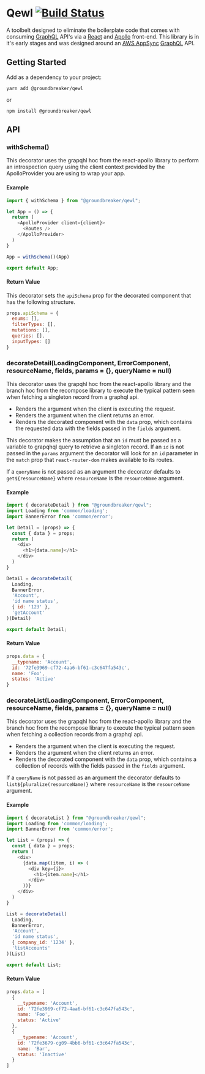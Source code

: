 # Qewl [![Build Status](https://travis-ci.com/groundbreaker/qewl.svg?branch=master)](https://travis-ci.com/groundbreaker/qewl)
A toolbelt designed to eliminate the boilerplate code that comes with consuming [GraphQL](https://graphql.org) API's via a [React](https://reactjs.org) and [Apollo](https://www.apollographql.com) front-end. This library is in it's early stages and was designed around an [AWS AppSync](https://aws.amazon.com/appsync/) [GraphQL](https://graphql.org) API.  

## Getting Started

Add as a dependency to your project:

    yarn add @groundbreaker/qewl

  or

    npm install @groundbreaker/qewl

## API

### withSchema()

This decorator uses the grapqhl hoc from the react-apollo library to perform an introspection query using the client context provided by the ApolloProvider you are using to wrap your app.

#### Example

```js
import { withSchema } from "@groundbreaker/qewl";

let App = () => {
  return (
    <ApolloProvider client={client}>
      <Routes />
    </ApolloProvider>
  )
}

App = withSchema()(App)

export default App;
```

#### Return Value

This decorator sets the `apiSchema` prop for the decorated component that has the following structure.

```js
props.apiSchema = {
  enums: [],
  filterTypes: [],
  mutations: [],
  queries: [],
  inputTypes: [] 
}
```

### decorateDetail(LoadingComponent, ErrorComponent, resourceName, fields, params = {}, queryName = null)

This decorator uses the grapqhl hoc from the react-apollo library and the branch hoc from the recompose library to execute the typical pattern seen when fetching a singleton record from a graphql api.

- Renders the <LoadingComponent /> argument when the client is executing the request.
- Renders the <ErrorComponent /> argument when the client returns an error.
- Renders the decorated component with the `data` prop, which contains the requested data with the fields passed in the `fields` argument.

This decorator makes the assumption that an `id` must be passed as a variable to grapqhql query to retrieve a singleton record. If an `id` is not passed in the `params` argument the decorator will look for an `id` parameter in the `match` prop that `react-router-dom` makes available to its routes.

If a `queryName` is not passed as an argument the decorator defaults to `get${resourceName}` where `resourceName` is the `resourceName` argument. 

#### Example

```js
import { decorateDetail } from "@groundbreaker/qewl";
import Loading from 'common/loading';
import BannerError from 'common/error';

let Detail = (props) => {
  const { data } = props;
  return (
    <div>
      <h1>{data.name}</h1>
    </div>
  )
}

Detail = decorateDetail(
  Loading,
  BannerError,
  'Account',
  'id name status', 
  { id: '123' },
  'getAccount'
)(Detail)

export default Detail;
```

#### Return Value

```js
props.data = {
  __typename: 'Account',
  id: '72fe3969-cf72-4aa6-bf61-c3c647fa543c',
  name: 'Foo',
  status: 'Active'
}
```

### decorateList(LoadingComponent, ErrorComponent, resourceName, fields, params = {}, queryName = null)

This decorator uses the grapqhl hoc from the react-apollo library and the branch hoc from the recompose library to execute the typical pattern seen when fetching a collection records from a graphql api.

- Renders the <LoadingComponent /> argument when the client is executing the request.
- Renders the <ErrorComponent /> argument when the client returns an error.
- Renders the decorated component with the `data` prop, which contains a collection of records with the fields passed in the `fields` argument.

If a `queryName` is not passed as an argument the decorator defaults to `list${pluralize(resourceName)}` where `resourceName` is the `resourceName` argument. 

#### Example

```js
import { decorateList } from "@groundbreaker/qewl";
import Loading from 'common/loading';
import BannerError from 'common/error';

let List = (props) => {
  const { data } = props;
  return (
    <div>
      {data.map((item, i) => (
        <div key={i}>
          <h1>{item.name}</h1>
        </div>
      ))}
    </div>
  )
}

List = decorateDetail(
  Loading,
  BannerError,
  'Account',
  'id name status', 
  { company_id: '1234' },
  'listAccounts'
)(List)

export default List;
```

#### Return Value

```js
props.data = [
  {
    __typename: 'Account',
    id: '72fe3969-cf72-4aa6-bf61-c3c647fa543c',
    name: 'Foo',
    status: 'Active'
  },
  {
    __typename: 'Account',
    id: '72fe3679-cg09-4bb6-bf61-c3c647fa543c',
    name: 'Bar',
    status: 'Inactive'
  }
]
```